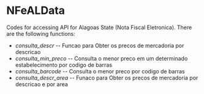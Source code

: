 # NFeALData
Codes for accessing API for Alagoas State (Nota Fiscal Eletronica). There are the following functions:

- *consulta_descr* -- Funcao para Obter os precos de mercadoria por descricao
- *consulta_min_preco* -- Consulta o menor preco em um determinado estabelecimento por codigo de barras
- *consulta_barcode* -- Consulta o menor preco por codigo de barras
- *consulta_descr_area* -- Funaco para Obter os precos de mercadoria por descricao e por area
